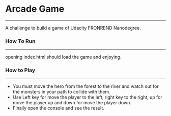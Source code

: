# Arcade Game
***** 
A challenge to build a game of Udacity FRONREND Nanodegree.

### How To Run
*****
opening index.html should load the game and enjoying.

### How to Play
***** 
- You must move the hero from the forest to the river and watch out for the monsters in your path to collide with them.
- Use Left key for move the player to the left, right key to the right, up for move the player up and down for move the player down.
- Finally open the console and see the result.